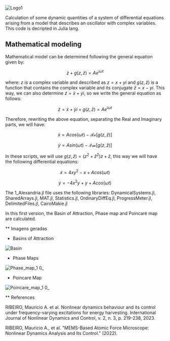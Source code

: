 ![Logo1](https://github.com/ScienceMau/Alexandria/assets/61286097/4f88a268-b4b4-4744-8783-ae13bc48040b)

Calculation of some dynamic quantities of a system of differential equations arising from a model that describes an oscillator with complex variables. This code is decripted in Julia lang.

## Mathematical modeling

Mathematical model can be determined following the general equation given by:

$$ \dot{z}+g(z,\bar{z}) = Ae^{i \omega t} $$

where: $z$ is a complex variable and described as $z=x+yi$ and $g(z,\bar{z})$ is a function that contains the complex variable and its conjugate $\bar{z} = x-yi$. This way, we can also determine $\dot{z}=\dot{x}+\dot{y}i$, so we write the general equation as follows:

$$ \dot{z}=\dot{x}+\dot{y}i +g(z,\bar{z}) = Ae^{i \omega t} $$

Therefore, rewriting the above equation, separating the Real and Imaginary parts, we will have:

$$ \dot{x} = Acos(\omega t)- \mathcal{Re}[g(z,\bar{z})] $$
 
$$ \dot{y} = Asin(\omega t)- \mathcal{Im}[g(z,\bar{z})] $$

In these scripts, we will use $g(z,\bar{z})=(z^2+\bar{z}^2)z+\bar{z}$, this way we will have the following differential equations:

$$ \dot{x} = 4xy^2-x+A cos(\omega t)$$

$$ \dot{y} = -4x^2y+y+Acos(\omega t )$$

The 1_Alexandria.jl file uses the following libraries:
DynamicalSystems.jl, SharedArrays.jl, MAT.jl, Statistics.jl, OrdinaryDiffEq.jl, ProgressMeter.jl, DelimitedFiles.jl, CairoMakie.jl

In this first version, the Basin of Attraction, Phase map and Poincaré map are calculated.

** Imagens geradas
* Basins of Attraction
  
![Basin](https://github.com/ScienceMau/Alexandria/assets/61286097/340834f1-09a1-4a30-9eff-b46aca0cbc88)

* Phase Maps
 
![Phase_map_1 0_](https://github.com/ScienceMau/Alexandria/assets/61286097/5bdfc605-b07a-43bc-86cb-642cca83130c)

* Poincare Map
  
![Poincare_map_1 0_](https://github.com/ScienceMau/Alexandria/assets/61286097/17b9fbfb-81e6-474b-87cf-769cb925a142)


** References

RIBEIRO, Mauricio A. et al. Nonlinear dynamics behaviour and its control under frequency-varying excitations for energy harvesting. International Journal of Nonlinear Dynamics and Control, v. 2, n. 3, p. 219-238, 2023.

RIBEIRO, Mauricio A., et al. "MEMS-Based Atomic Force Microscope: Nonlinear Dynamics Analysis and Its Control." (2022).



